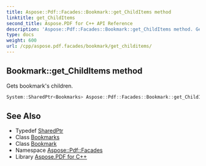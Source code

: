 ```yaml
---
title: Aspose::Pdf::Facades::Bookmark::get_ChildItems method
linktitle: get_ChildItems
second_title: Aspose.PDF for C++ API Reference
description: 'Aspose::Pdf::Facades::Bookmark::get_ChildItems method. Gets bookmark''s children in C++.'
type: docs
weight: 600
url: /cpp/aspose.pdf.facades/bookmark/get_childitems/
---
```

## Bookmark::get_ChildItems method


Gets bookmark's children.

```cpp
System::SharedPtr<Bookmarks> Aspose::Pdf::Facades::Bookmark::get_ChildItems() const
```

## See Also

* Typedef [SharedPtr](../../../system/sharedptr/)
* Class [Bookmarks](../../bookmarks/)
* Class [Bookmark](../)
* Namespace [Aspose::Pdf::Facades](../../)
* Library [Aspose.PDF for C++](../../../)
